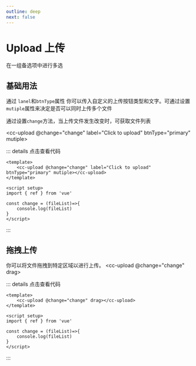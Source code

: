 ```yaml
---
outline: deep
next: false
---
```


# Upload 上传

在一组备选项中进行多选

## 基础用法
通过 `lanel`和`btnType`属性 你可以传入自定义的上传按钮类型和文字。可通过设置`mutiple`属性来决定是否可以同时上传多个文件

通过设置`change`方法，当上传文件发生改变时，可获取文件列表

<script setup>
import ccUpload from '../../src/components/upload'
import ccButton from '../../src/components/button'
import { ref } from 'vue'

const change = (fileList)=>{
    console.log(fileList)
}
</script>

<cc-upload @change="change" label="Click to upload" btnType="primary" mutiple></cc-upload>


::: details 点击查看代码
```vue
<template>
    <cc-upload @change="change" label="Click to upload" btnType="primary" mutiple></cc-upload>
</template>

<script setup>
import { ref } from 'vue'

const change = (fileList)=>{
    console.log(fileList)
}
</script>
```
:::

## 拖拽上传
你可以将文件拖拽到特定区域以进行上传。
    <cc-upload @change="change" drag></cc-upload>

::: details 点击查看代码
```vue
<template>
    <cc-upload @change="change" drag></cc-upload>
</template>

<script setup>
import { ref } from 'vue'

const change = (fileList)=>{
    console.log(fileList)
}
</script>
```
:::
